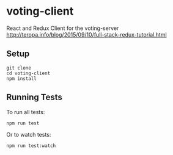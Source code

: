 # voting-client
React and Redux Client for the voting-server 
http://teropa.info/blog/2015/09/10/full-stack-redux-tutorial.html

## Setup
```
git clone 
cd voting-client
npm install
```

## Running Tests
To run all tests:
```
npm run test
```
Or to watch tests:
```
npm run test:watch
```
